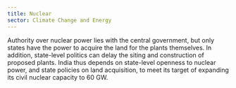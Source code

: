 ```yaml
---
title: Nuclear
sector: Climate Change and Energy
---
```


Authority over nuclear power lies with the central government, but only states have the power to acquire the land for the plants themselves. In addition, state-level politics can delay the siting and construction of proposed plants. India thus depends on state-level openness to nuclear power, and state policies on land acquisition, to meet its target of expanding its civil nuclear capacity to 60 GW.
